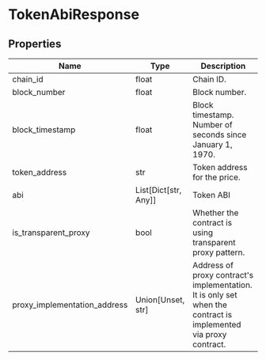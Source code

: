 # TokenAbiResponse


## Properties
Name | Type | Description
------------ | ------------- | -------------
chain_id | float | Chain ID.
block_number | float | Block number.
block_timestamp | float | Block timestamp. Number of seconds since January 1, 1970.
token_address | str | Token address for the price.
abi | List[Dict[str, Any]] | Token ABI
is_transparent_proxy | bool | Whether the contract is using transparent proxy pattern.
proxy_implementation_address | Union[Unset, str] | Address of proxy contract's implementation. It is only set when the contract is implemented via proxy contract.

